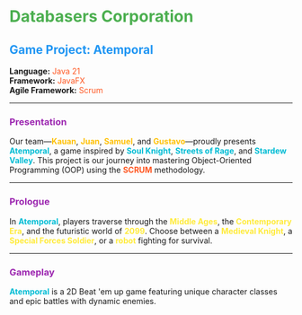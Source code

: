 <h1 style="color:#4CAF50;">Databasers Corporation</h1>

<h2 style="color:#2196F3;">Game Project: <strong>Atemporal</strong></h2>

<p><strong>Language:</strong> <span style="color:#FF5722;">Java 21</span><br>
<strong>Framework:</strong> <span style="color:#FF5722;">JavaFX</span><br>
<strong>Agile Framework:</strong> <span style="color:#FF5722;">Scrum</span></p>

<hr>

<h3 style="color:#9C27B0;">Presentation</h3>
<p>Our team—<strong style="color:#FFC107;">Kauan</strong>, <strong style="color:#FFC107;">Juan</strong>, <strong style="color:#FFC107;">Samuel</strong>, and <strong style="color:#FFC107;">Gustavo</strong>—proudly presents <strong style="color:#00BCD4;">Atemporal</strong>, a game inspired by <strong style="color:#00BCD4;">Soul Knight</strong>, <strong style="color:#00BCD4;">Streets of Rage</strong>, and <strong style="color:#00BCD4;">Stardew Valley</strong>. This project is our journey into mastering Object-Oriented Programming (OOP) using the <strong style="color:#FF5722;">SCRUM</strong> methodology.</p>

<hr>

<h3 style="color:#9C27B0;">Prologue</h3>
<p>In <strong style="color:#00BCD4;">Atemporal</strong>, players traverse through the <strong style="color:#FFEB3B;">Middle Ages</strong>, the <strong style="color:#FFEB3B;">Contemporary Era</strong>, and the futuristic world of <strong style="color:#FFEB3B;">2099</strong>. Choose between a <strong style="color:#FFEB3B;">Medieval Knight</strong>, a <strong style="color:#FFEB3B;">Special Forces Soldier</strong>, or a <strong style="color:#FFEB3B;">robot</strong> fighting for survival.</p>

<hr>

<h3 style="color:#9C27B0;">Gameplay</h3>
<p><strong style="color:#00BCD4;">Atemporal</strong> is a 2D Beat 'em up game featuring unique character classes and epic battles with dynamic enemies.</p>
